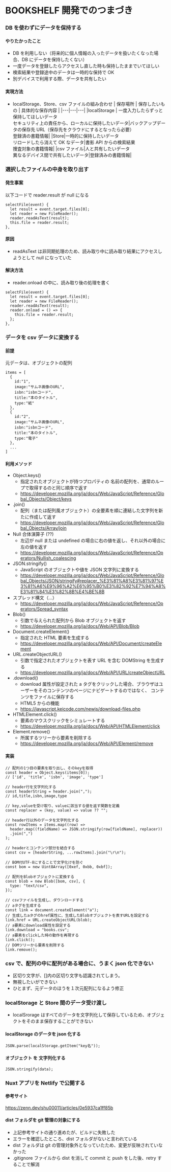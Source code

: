 # BOOKSHELF 開発でのつまづき

### DB を使わずにデータを保持する

#### やりたかったこと

- DB を利用しない（将来的に個人情報の入ったデータを扱いたくなった場合、DB にデータを保持したくない）
- 一度データを登録したらアクセスし直した時も保持したままでいてほしい
- 検索結果や登録途中のデータは一時的な保持で OK
- 別デバイスで利用する際、データを共有したい

#### 実現方法

- localStorage、Store、csv ファイルの組み合わせ
  | 保存場所 | 保存したいもの | 具体的な保存内容 |
  |---|---|---|
  |localStorage | 一度入力したらずっと保持してほしいデータ<br>セキュリティ上の責任から、ローカルに保持したいデータ|バックアップデータの保存先 URL（保存先をクラウドにするとなったら必要）<br>登録済の書籍情報|
  |Store|一時的に保持したいデータ<br>リロードしたら消えて OK なデータ|書影 API からの検索結果<br>捜査対象の書籍情報|
  |csv ファイル|人と共有したいデータ<br>異なるデバイス間で共有したいデータ|登録済みの書籍情報|

### 選択したファイルの中身を取り出す

#### 発生事案

以下コードで reader.result が null になる

```
selectFile(event) {
  let result = event.target.files[0];
  let reader = new FileReader();
  reader.readAsText(result);
  this.file = reader.result;
},
```

#### 原因

- readAsText は非同期処理のため、読み取り中に読み取り結果にアクセスしようとして null になっていた

#### 解決方法

- reader.onload の中に、読み取り後の処理を書く

```
selectFile(event) {
  let result = event.target.files[0];
  let reader = new FileReader();
  reader.readAsText(result);
  reader.onload = () => {
    this.file = reader.result;
  };
},
```

### データを csv データに変換する

#### 前提

元データは、オブジェクトの配列

```
items = [
  {
    id:"1",
    image:"サムネ画像のURL",
    isbn:"isbnコード",
    title:"本のタイトル",
    type:"紙"
  },
  {
    id:"2",
    image:"サムネ画像のURL",
    isbn:"isbnコード",
    title:"本のタイトル",
    type:"電子"
  },
  ...
]
```

#### 利用メソッド

- Object.keys()
  - 指定されたオブジェクトが持つプロパティの 名前の配列を、通常のループで取得するのと同じ順序で返す
  - https://developer.mozilla.org/ja/docs/Web/JavaScript/Reference/Global_Objects/Object/keys
- .join()
  - 配列（または配列風オブジェクト）の全要素を順に連結した文字列を新たに作成して返す
  - https://developer.mozilla.org/ja/docs/Web/JavaScript/Reference/Global_Objects/Array/join
- Null 合体演算子 (??)
  - 左辺が null または undefined の場合に右の値を返し、それ以外の場合に左の値を返す
  - https://developer.mozilla.org/ja/docs/Web/JavaScript/Reference/Operators/Nullish_coalescing
- JSON.stringify()
  - JavaScript のオブジェクトや値を JSON 文字列に変換する
  - https://developer.mozilla.org/ja/docs/Web/JavaScript/Reference/Global_Objects/JSON/stringify#replacer_%E3%81%A8%E3%81%97%E3%81%A6%E9%96%A2%E6%95%B0%E3%82%92%E7%94%A8%E3%81%84%E3%82%8B%E4%BE%8B
- スプレッド構文（...）
  - https://developer.mozilla.org/ja/docs/Web/JavaScript/Reference/Operators/Spread_syntax
- Blob()
  - 引数で与えられた配列から Blob オブジェクトを返す
  - https://developer.mozilla.org/ja/docs/Web/API/Blob/Blob
- Document.createElement()
  - 指定された HTML 要素を生成する
  - https://developer.mozilla.org/ja/docs/Web/API/Document/createElement
- URL.createObjectURL()
  - 引数で指定されたオブジェクトを表す URL を含む DOMString を生成する
  - https://developer.mozilla.org/ja/docs/Web/API/URL/createObjectURL
- .download()
  - download 属性が設定された a タグをクリックした場合、ブラウザはユーザーをそのコンテンツのページにナビゲートするのではなく、 コンテンツをファイルに保存する
  - HTML5 からの機能
  - https://javascript.keicode.com/newjs/download-files.php
- HTMLElement.click()
  - 要素のマウスクリックをシミュレートする
  - https://developer.mozilla.org/ja/docs/Web/API/HTMLElement/click
- Element.remove()
  - 所属するツリーから要素を削除する
  - https://developer.mozilla.org/ja/docs/Web/API/Element/remove

#### 実装

```
// 配列の1つ目の要素を取り出し、そのkeyを取得
const header = Object.keys(items[0]);
// ['id', 'title', 'isbn', 'image', 'type']

// header行を文字列化する
const headerString = header.join(",");
// id,title,isbn,image,type

// key,valueを受け取り、valueに該当する値を返す関数を定義
const replacer = (key, value) => value ?? "";

// header行以外のデータを文字列化する
const rowItems = items.map((row) =>
  header.map((fieldName) => JSON.stringify(row[fieldName], replacer))
  .join(",")
);

// headerとコンテンツ部分を結合する
const csv = [headerString, ...rowItems].join("\r\n");

// BOM付UTF-8にすることで文字化けを防ぐ
const bom = new Uint8Array([0xef, 0xbb, 0xbf]);

// 配列をBlobオブジェクトに変換する
const blob = new Blob([bom, csv], {
  type: "text/csv",
});

// csvファイルを生成し、ダウンロードする
// aタグを生成する
const link = document.createElement("a");
// 生成したaタグのhref属性に、生成したBlobオブジェクトを表すURLを設定する
link.href = URL.createObjectURL(blob);
// a要素にdownload属性を設定する
link.download = "books.csv";
// a要素をclickした時の動作を再現する
link.click();
// DOMツリーから要素を削除する
link.remove();
```

### csv で、配列の中に配列がある場合に、うまく json 化できない

- 区切り文字が、[]内の区切り文字も認識されてしまう。
- 無視したいができない
- ひとまず、元データのほうを１次元配列になるよう修正

### localStorage と Store 間のデータ受け渡し

- localSrorage はすべてのデータを文字列化して保存しているため、オブジェクトをそのまま保存することができない

#### localStorage のデータを json 化する

```
JSON.parse(localStorage.getItem("key名"));
```

#### オブジェクト を 文字列化する

```
JSON.stringify(data);
```

### Nuxt アプリを Netlify で公開する

#### 参考サイト

https://zenn.dev/shu00011/articles/0e5937ca1ff85b

#### dist フォルダを git 管理の対象にする

- 上記参考サイトの通り進めたが、ビルドに失敗した
- エラーを確認したところ、dist フォルダがないと言われている
- dist フォルダは git の管理対象外となっていたため、変更が反映されていなかった
- .gitignore ファイルから dist を消して commit と push をした後、retry することで解消
